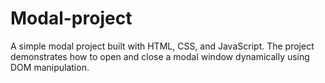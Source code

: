 # Modal-project
A simple modal project built with HTML, CSS, and JavaScript. The project demonstrates how to open and close a modal window dynamically using DOM manipulation.
